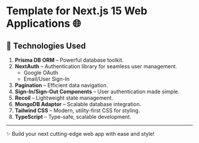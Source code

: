# Template for Next.js 15 Web Applications 🌐

## 🚀 **Technologies Used**

1. **Prisma DB ORM** – Powerful database toolkit.
2. **NextAuth** – Authentication library for seamless user management.
   - Google OAuth
   - Email/User Sign-In
3. **Pagination** – Efficient data navigation.
4. **Sign-In/Sign-Out Components** – User authentication made simple.
5. **Recoil** – Lightweight state management.
6. **MongoDB Adaptor** – Scalable database integration.
7. **Tailwind CSS** – Modern, utility-first CSS for styling.
8. **TypeScript** – Type-safe, scalable development.

---
✨ Build your next cutting-edge web app with ease and style!
